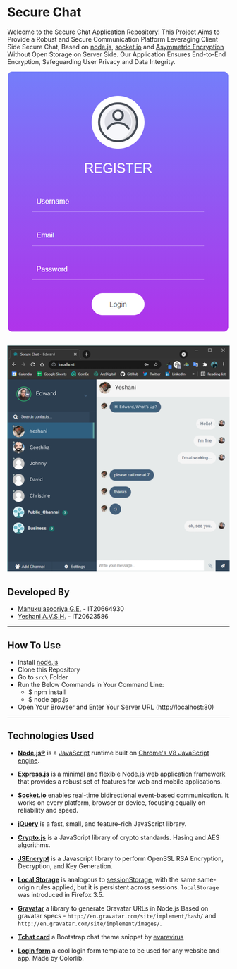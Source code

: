 # Secure Chat

Welcome to the Secure Chat Application Repository! This Project Aims to Provide a Robust and Secure Communication Platform Leveraging Client Side Secure Chat, Based on [node.js](https://nodejs.org), [socket.io](https://socket.io/) and [Asymmetric Encryption](https://en.wikipedia.org/wiki/Public-key_cryptography) Without Open Storage on Server Side. Our Application Ensures End-to-End Encryption, Safeguarding User Privacy and Data Integrity.

![loginform](https://github.com/Zavitar97/SecureChatApp/blob/main/login.png)

![chatform](https://github.com/Zavitar97/SecureChatApp/blob/main/ChatInterface.png)
-----------------------

## Developed By

* [Manukulasooriya G.E.](it20664930@sliit.lk) - IT20664930
* [Yeshani A.V.S.H.](it20623586@sliit.lk) - IT20623586
-----------------------

## How To Use

* Install [node.js](https://nodejs.org)
* Clone this Repository
* Go to `src\` Folder
* Run the Below Commands in Your Command Line:
    + $ npm install
    + $ node app.js
* Open Your Browser and Enter Your Server URL (http://localhost:80)

-----------------------

## Technologies Used

* [**Node.js®**](https://nodejs.org) is a [JavaScript](http://en.wikipedia.org/wiki/JavaScript) runtime built on [Chrome's V8 JavaScript engine](https://developers.google.com/v8/).

* [**Express.js**](https://expressjs.com/) is a minimal and flexible Node.js web application framework that provides a robust set of features for web and mobile applications.

* [**Socket.io**](https://socket.io) enables real-time bidirectional event-based communication. It works on every platform, browser or device, focusing equally on reliability and speed.

* [**jQuery**](https://jquery.com/) is a fast, small, and feature-rich JavaScript library.

* [**Crypto.js**](https://github.com/brix/crypto-js) is a JavaScript library of crypto standards. Hasing and AES algorithms.

* [**JSEncrypt**](https://github.com/travist/jsencrypt) is a Javascript library to perform OpenSSL RSA Encryption, Decryption, and Key Generation.

* [**Local Storage**](https://developer.mozilla.org/en-US/docs/Web/API/Window/localStorage) is analogous to [sessionStorage](https://developer.mozilla.org/en-US/docs/Web/API/sessionStorage), with the same same-origin rules applied, but it is persistent across sessions. `localStorage` was introduced in Firefox 3.5.

* [**Gravatar**](https://github.com/emerleite/node-gravatar) a library to generate Gravatar URLs in Node.js Based on gravatar specs - `http://en.gravatar.com/site/implement/hash/` and `http://en.gravatar.com/site/implement/images/`.

* [**Tchat card**](https://bootsnipp.com/snippets/0e3Ma) a Bootstrap chat theme snippet by [evarevirus](https://bootsnipp.com/evarevirus)

* [**Login form**](https://colorlib.com/wp/template/login-form-v3/) a cool login form template to be used for any website and app. Made by Colorlib.
